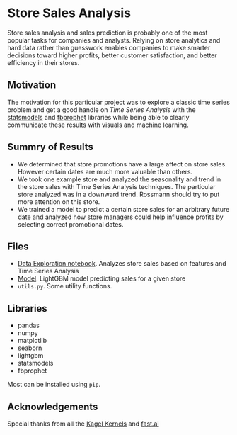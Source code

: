 # Store Sales Analysis

Store sales analysis and sales prediction is probably one of the most popular tasks for companies and analysts. Relying on store analytics and hard data rather than guesswork enables companies to make smarter decisions toward higher profits, better customer satisfaction, and better efficiency in their stores. 


## Motivation

The motivation for this particular project was to explore a classic time series problem and get a good handle on *Time Series Analysis* with the [statsmodels](https://www.statsmodels.org/stable/index.html) and [fbprophet](https://facebook.github.io/prophet/) libraries while being able to clearly communicate these results with visuals and machine learning. 


## Summry of Results
- We determined that store promotions have a large affect on store sales. However certain dates are much more valuable than others. 
- We took one example store and analyzed the seasonality and trend in the store sales with Time Series Analysis techniques. The particular store analyzed was in a downward trend. Rossmann should try to put more attention on this store. 
- We trained a model to predict a certain store sales for an arbitrary future date and analyzed how store managers could help influence profits by selecting correct promotional dates.



## Files
- [Data Exploration notebook](https://github.com/mevanoff24/blog/blob/master/RossmannStoreSales/Data%20Exploration.ipynb). Analyzes store sales based on features and Time Series Analysis 
- [Model](https://github.com/mevanoff24/blog/blob/master/RossmannStoreSales/Model.ipynb). LightGBM model predicting sales for a given store
- `utils.py`. Some utility functions. 




## Libraries
- pandas
- numpy
- matplotlib
- seaborn
- lightgbm
- statsmodels
- fbprophet

Most can be installed using `pip`.


## Acknowledgements

Special thanks from all the [Kagel Kernels](https://www.kaggle.com/c/rossmann-store-sales/kernels) and [fast.ai](http://www.fast.ai/)
